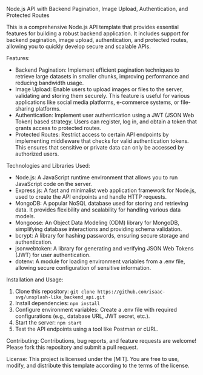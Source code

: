 Node.js API with Backend Pagination, Image Upload, Authentication, and Protected Routes

This is a comprehensive Node.js API template that provides essential features for building a robust backend application. It includes support for backend pagination, image upload, authentication, and protected routes, allowing you to quickly develop secure and scalable APIs.

Features:
- Backend Pagination: Implement efficient pagination techniques to retrieve large datasets in smaller chunks, improving performance and reducing bandwidth usage.
- Image Upload: Enable users to upload images or files to the server, validating and storing them securely. This feature is useful for various applications like social media platforms, e-commerce systems, or file-sharing platforms.
- Authentication: Implement user authentication using a JWT (JSON Web Token) based strategy. Users can register, log in, and obtain a token that grants access to protected routes.
- Protected Routes: Restrict access to certain API endpoints by implementing middleware that checks for valid authentication tokens. This ensures that sensitive or private data can only be accessed by authorized users.

Technologies and Libraries Used:
- Node.js: A JavaScript runtime environment that allows you to run JavaScript code on the server.
- Express.js: A fast and minimalist web application framework for Node.js, used to create the API endpoints and handle HTTP requests.
- MongoDB: A popular NoSQL database used for storing and retrieving data. It provides flexibility and scalability for handling various data models.
- Mongoose: An Object Data Modeling (ODM) library for MongoDB, simplifying database interactions and providing schema validation.
- bcrypt: A library for hashing passwords, ensuring secure storage and authentication.
- jsonwebtoken: A library for generating and verifying JSON Web Tokens (JWT) for user authentication.
- dotenv: A module for loading environment variables from a .env file, allowing secure configuration of sensitive information.

Installation and Usage:
1. Clone this repository: `git clone https://github.com/isaac-svg/unsplash-like_backend_api.git`
2. Install dependencies: `npm install`
3. Configure environment variables: Create a .env file with required configurations (e.g., database URL, JWT secret, etc.).
4. Start the server: `npm start`
5. Test the API endpoints using a tool like Postman or cURL.

Contributing:
Contributions, bug reports, and feature requests are welcome! Please fork this repository and submit a pull request.

License:
This project is licensed under the [MIT]. You are free to use, modify, and distribute this template according to the terms of the license.

